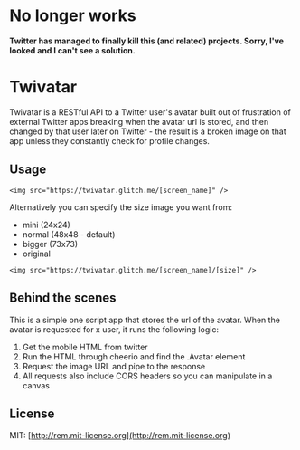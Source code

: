 # No longer works

**Twitter has managed to finally kill this (and related) projects. Sorry, I've looked and I can't see a solution.**


# Twivatar

Twivatar is a RESTful API to a Twitter user's avatar built out of frustration of external Twitter apps breaking when the avatar url is stored, and then changed by that user later on Twitter - the result is a broken image on that app unless they constantly check for profile changes.

## Usage

`<img src="https://twivatar.glitch.me/[screen_name]" />`

Alternatively you can specify the size image you want from:

* mini (24x24)
* normal (48x48 - default)
* bigger (73x73)
* original

`<img src="https://twivatar.glitch.me/[screen_name]/[size]" />`

## Behind the scenes

This is a simple one script app that stores the url of the avatar. When the avatar is requested for x user, it runs the following logic:

1. Get the mobile HTML from twitter
2. Run the HTML through cheerio and find the .Avatar element
3. Request the image URL and pipe to the response
4. All requests also include CORS headers so you can manipulate in a canvas

## License

MIT: [http://rem.mit-license.org](http://rem.mit-license.org)
